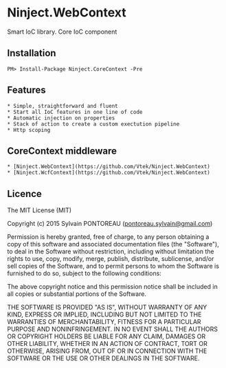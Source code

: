 Ninject.WebContext
=======

Smart IoC library. Core IoC component


## Installation

```
PM> Install-Package Ninject.CoreContext -Pre
```

## Features

	* Simple, straightforward and fluent
	* Start all IoC features in one line of code
	* Automatic injection on properties
	* Stack of action to create a custom exectution pipeline
	* Http scoping


## CoreContext middleware

	* [Ninject.WebContext](https://github.com/Vtek/Ninject.WebContext)
	* [Ninject.WcfContext](https://github.com/Vtek/Ninject.WebContext)


## Licence

The MIT License (MIT)

Copyright (c) 2015 Sylvain PONTOREAU (pontoreau.sylvain@gmail.com)

Permission is hereby granted, free of charge, to any person obtaining a copy of
this software and associated documentation files (the "Software"), to deal in
the Software without restriction, including without limitation the rights to
use, copy, modify, merge, publish, distribute, sublicense, and/or sell copies of
the Software, and to permit persons to whom the Software is furnished to do so,
subject to the following conditions:

The above copyright notice and this permission notice shall be included in all
copies or substantial portions of the Software.

THE SOFTWARE IS PROVIDED "AS IS", WITHOUT WARRANTY OF ANY KIND, EXPRESS OR
IMPLIED, INCLUDING BUT NOT LIMITED TO THE WARRANTIES OF MERCHANTABILITY, FITNESS
FOR A PARTICULAR PURPOSE AND NONINFRINGEMENT. IN NO EVENT SHALL THE AUTHORS OR
COPYRIGHT HOLDERS BE LIABLE FOR ANY CLAIM, DAMAGES OR OTHER LIABILITY, WHETHER
IN AN ACTION OF CONTRACT, TORT OR OTHERWISE, ARISING FROM, OUT OF OR IN
CONNECTION WITH THE SOFTWARE OR THE USE OR OTHER DEALINGS IN THE SOFTWARE.